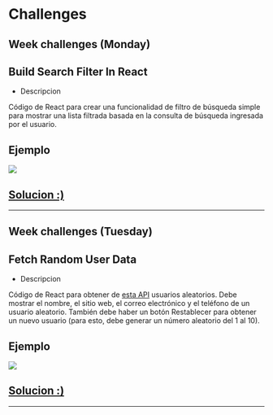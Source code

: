 # <b>Challenges</b>

## <b>Week challenges (Monday) </b>
## Build Search Filter In React
* Descripcion

Código de React para crear una funcionalidad de filtro de búsqueda simple para mostrar una lista filtrada basada en la consulta de búsqueda ingresada por el usuario.
## <b>Ejemplo</b>
<img src="https://camo.githubusercontent.com/bf8f3cb56455725381970003b0d919cf6eda1b545e506001b3951ac24b60d492/68747470733a2f2f6d656469612e67697068792e636f6d2f6d656469612f4c4f4b44683630614376446b364642794c712f67697068792e676966" />

## [Solucion :)](solucion/BuildSearchFilter.jsx)

----
## <b>Week challenges (Tuesday) </b>

## Fetch Random User Data
* Descripcion

Código de React para obtener de [esta API](https://jsonplaceholder.typicode.com/) usuarios aleatorios. Debe mostrar el nombre, el sitio web, el correo electrónico y el teléfono de un usuario aleatorio. También debe haber un botón Restablecer para obtener un nuevo usuario (para esto, debe generar un número aleatorio del 1 al 10).

## <b>Ejemplo</b>
<img src="https://camo.githubusercontent.com/64539ff356879af3dbc52c57918a298a91e2383504c64ecb53c9a73ca702b516/68747470733a2f2f6d656469612e67697068792e636f6d2f6d656469612f4259366445473945426643476278424c496c2f67697068792e676966"/>

## [Solucion :)](solucion/FetchRandomUserData.jsx)
---